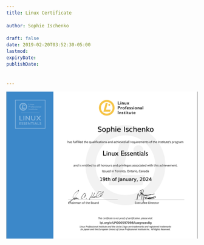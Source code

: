 ```yaml
---
title: Linux Certificate

author: Sophie Ischenko

draft: false
date: 2019-02-20T03:52:30-05:00
lastmod: 
expiryDate: 
publishDate: 


---
```

![Linux certificate](Linux.png)
